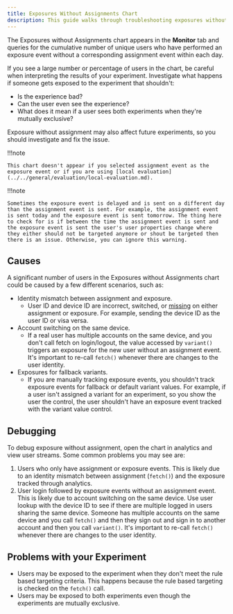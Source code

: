 ```yaml
---
title: Exposures Without Assignments Chart
description: This guide walks through troubleshooting exposures without assignments.
---
```


The Exposures without Assignments chart appears in the **Monitor** tab and queries for the cumulative number of unique users who have performed an exposure event without a corresponding assignment event within each day. 

If you see a large number or percentage of users in the chart, be careful when interpreting the results of your experiment. Investigate what happens if someone gets exposed to the experiment that shouldn't: 

- Is the experience bad?
- Can the user even see the experience?
- What does it mean if a user sees both experiments when they're mutually exclusive?

Exposure without assignment may also affect future experiments, so you should investigate and fix the issue. 

!!!note

    This chart doesn't appear if you selected assignment event as the exposure event or if you are using [local evaluation](../../general/evaluation/local-evaluation.md). 

!!!note

    Sometimes the exposure event is delayed and is sent on a different day than the assignment event is sent. For example, the assignment event is sent today and the exposure event is sent tomorrow. The thing here to check for is if between the time the assignment event is sent and the exposure event is sent the user's user properties change where they either should not be targeted anymore or shout be targeted then there is an issue. Otherwise, you can ignore this warning.

## Causes

A significant number of users in the Exposures without Assignments chart could be caused by a few different scenarios, such as: 

- Identity mismatch between assignment and exposure.
    - User ID and device ID are incorrect, switched, or [missing](/../analytics/apis/http-v2-api/#device-ids-and-user-ids-minimum-length) on either assignment or exposure. For example, sending the device ID as the user ID or visa versa.
- Account switching on the same device.
    - If a real user has multiple accounts on the same device, and you don't call fetch on login/logout, the value accessed by `variant()` triggers an exposure for the new user without an assignment event. It's important to re-call `fetch()` whenever there are changes to the user identity.
- Exposures for fallback variants.
    - If you are manually tracking exposure events, you shouldn't track exposure events for fallback or default variant values. For example, if a user isn't assigned a variant for an experiment, so you show the user the control, the user shouldn't have an exposure event tracked with the variant value control.
    
## Debugging

To debug exposure without assignment, open the chart in analytics and view user streams. Some common problems you may see are:

1. Users who only have assignment or exposure events. This is likely due to an identity mismatch between assignment (`fetch()`) and the exposure tracked through analytics.
2. User login followed by exposure events without an assignment event. This is likely due to account switching on the same device. Use user lookup with the device ID to see if there are multiple logged in users sharing the same device. Someone has multiple accounts on the same device and you call `fetch()` and then they sign out and sign in to another account and then you call `variant()`. It's important to re-call `fetch()` whenever there are changes to the user identity. 

## Problems with your Experiment

- Users may be exposed to the experiment when they don't meet the rule based targeting criteria. This happens because the rule based targeting is checked on the `fetch()` call.
- Users may be exposed to both experiments even though the experiments are mutually exclusive.